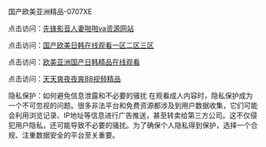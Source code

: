 国产欧美亚洲精品-0707XE

点击访问：<a href="https://gfd-5xg.pages.dev/">先锋影音人妻啪啪va资源网站</a>

点击访问：<a href="https://gsd-agv.pages.dev/">国产欧美日韩在线观看一区二区三区</a>

点击访问：<a href="https://gfd-5xg.pages.dev/">欧美亚洲国产日韩精品在线观看</a>

点击访问：<a href="https://rtj-3zo.pages.dev/">天天爽夜夜爽88视频精品</a>

隐私保护：如何避免信息泄露和不必要的骚扰
在观看成人内容时，隐私保护成为一个不可忽视的问题。很多非法平台和免费资源都涉及到用户数据收集，它们可能会利用浏览记录、IP地址等信息进行广告推送，甚至转卖给第三方公司。这不仅侵犯用户隐私，还可能导致不必要的骚扰。为了确保个人隐私得到保护，选择一个合规、注重数据安全的平台至关重要。

<span style="display:none;">(https://github.com/zxc20250707/zxc2 ）</span>
